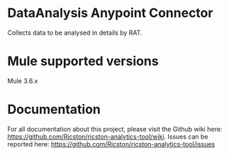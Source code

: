 # DataAnalysis Anypoint Connector

Collects data to be analysed in details by RAT.

# Mule supported versions

Mule 3.6.x

# Documentation
For all documentation about this project, please visit the Github wiki here: https://github.com/Ricston/ricston-analytics-tool/wiki.
Issues can be reported here: https://github.com/Ricston/ricston-analytics-tool/issues